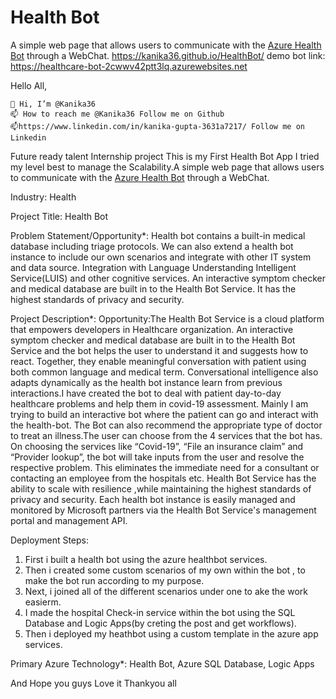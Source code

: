 # Health Bot

A simple web page that allows users to communicate with the [Azure Health Bot](https://azure.microsoft.com/en-us/services/bot-services/health-bot/) through a WebChat.
https://kanika36.github.io/HealthBot/ 
demo bot link: https://healthcare-bot-2cwwv42ptt3lq.azurewebsites.net

Hello All,

    👋 Hi, I’m @Kanika36 
    📫 How to reach me @Kanika36 Follow me on Github
    📫https://www.linkedin.com/in/kanika-gupta-3631a7217/ Follow me on Linkedin


Future ready talent Internship project
This is my First Health Bot App I tried my level best to manage the Scalability.A simple web page that allows users to communicate with the [Azure Health Bot](https://azure.microsoft.com/en-us/services/bot-services/health-bot/) through a WebChat.

Industry:
Health

Project Title:
Health Bot

Problem Statement/Opportunity*:
Health bot contains a built-in medical database including triage protocols.
We can also extend a health bot instance to include our own scenarios and integrate with other IT system and data source.
Integration with Language Understanding Intelligent Service(LUIS) and other cognitive services.
An interactive symptom checker and medical database are built in to the Health Bot Service.
It has the highest standards of privacy and security.


Project Description*:
Opportunity:The Health Bot Service is a cloud platform that empowers developers in Healthcare organization. An interactive symptom checker and medical database are built in to the Health Bot Service and the bot helps the user to understand it and suggests how to react. Together, they enable meaningful conversation with patient using both common language and medical term. Conversational intelligence also adapts dynamically as the health bot instance learn from previous interactions.I have created the bot to deal with patient day-to-day healthcare problems and help them in covid-19 assessment. Mainly I am trying to build an interactive bot where the patient can go and interact with the health-bot. The Bot can also recommend the appropriate type of doctor to treat an illness.The user can choose from the 4 services that the bot has. On choosing the services like “Covid-19”, “File an insurance claim” and “Provider lookup”, the bot will take inputs from the user and resolve the respective problem. This eliminates the immediate need for a consultant or contacting an employee from the hospitals etc. Health Bot Service has the ability to scale with resilience ,while maintaining the highest standards of privacy and security. Each health bot  instance is easily managed and monitored by Microsoft partners via the Health Bot Service's management portal and management API.

Deployment Steps:

1. First i built a health bot using the azure healthbot services.
2. Then i created some custom scenarios of my own within the bot , to make the bot run according to my purpose.
3. Next, i joined all of the different scenarios under one to ake the work easierm.
4. I made the hospital Check-in service within the bot using the SQL Database and Logic Apps(by creting the post and get workflows).
5. Then i deployed my heathbot using a custom template in the azure app services.

Primary Azure Technology*: Health Bot, Azure SQL Database, Logic Apps


And Hope you guys Love it
Thankyou all 
